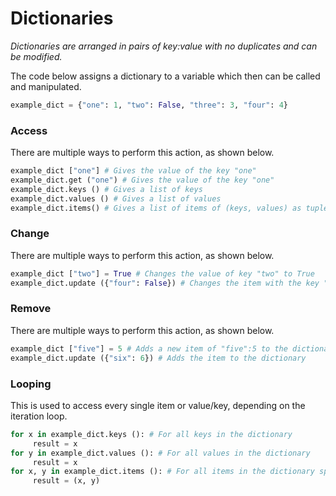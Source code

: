 # Dictionaries

*Dictionaries are arranged in pairs of key:value with no duplicates and can be modified.* 

The code below assigns a dictionary to a variable which then can be called and manipulated. 

```python
example_dict = {"one": 1, "two": False, "three": 3, "four": 4}
```

### Access

There are multiple ways to perform this action, as shown below.

```python
example_dict ["one"] # Gives the value of the key "one"
example_dict.get ("one") # Gives the value of the key "one"
example_dict.keys () # Gives a list of keys
example_dict.values () # Gives a list of values
example_dict.items() # Gives a list of items of (keys, values) as tuples
```

### Change

There are multiple ways to perform this action, as shown below.

```python
example_dict ["two"] = True # Changes the value of key "two" to True
example_dict.update ({"four": False}) # Changes the item with the key "four"
```

### Remove

There are multiple ways to perform this action, as shown below.

```python
example_dict ["five"] = 5 # Adds a new item of "five":5 to the dictionary
example_dict.update ({"six": 6}) # Adds the item to the dictionary
```

### Looping

This is used to access every single item or value/key, depending on the iteration loop. 

```python
for x in example_dict.keys (): # For all keys in the dictionary
     result = x
for y in example_dict.values (): # For all values in the dictionary
     result = x
for x, y in example_dict.items (): # For all items in the dictionary split into x, y
     result = (x, y)
```